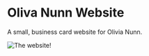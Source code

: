# Oliva Nunn Website

A small, business card website for Olivia Nunn.

![The website!](http://i.imgur.com/v5tCaEX.jpg)
